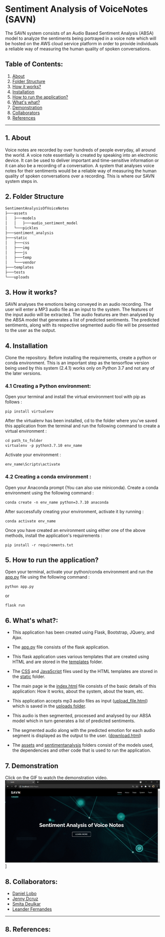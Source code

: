 # **Sentiment Analysis of VoiceNotes (SAVN)**
The SAVN system consists of an Audio Based Sentiment Analysis (ABSA) model to analyze the sentiments being portrayed in a voice note which will be hosted on the AWS cloud service platform in order to provide individuals a reliable way of measuring the human quality of spoken conversations.

## **Table of Contents:**
1. <a href="#About">About</a>
2. <a href="#FS">Folder Structure</a>
3. <a href="#HIW">How it works?</a>
4. <a href="#Inst">Installation</a>
5. <a href="#AppRun">How to run the application?</a>
6. <a href="#WW">What's what?</a>
7. <a href="#Demo">Demonstration</a>
8. <a href="#Collab">Collaborators</a>
9. <a href="#References">References</a>

---

## <a name="About">**1. About**</a>
Voice notes are recorded by over hundreds of people everyday, all around the world. A voice note essentially is created by speaking into an electronic device. It can be used to deliver important and time-sensitive information or it can also be a recording of a conversation.  A system that analyses voice notes for their sentiments would be a reliable way of measuring the human quality of spoken conversations over a recording. This is where our SAVN system steps in.

## <a name="FS">**2. Folder Structure**</a>
```
SentimentAnalysisOfVoiceNotes
├───assets
│   ├───models
│   │   ├───audio_sentiment_model
│   └───pickles
├───sentiment_analysis
├───static
│   ├───css
│   ├───img
│   ├───js
│   ├───temp
│   └───vendor
├───templates
├───tests
└───uploads
```

## <a name="HIW">**3. How it works?**</a>
SAVN analyses the emotions being conveyed in an audio recording. The user will enter a MP3 audio file as an input to the system. The features of the input audio will be extracted. The audio features are then analysed by the ABSA model that generates a list of predicted sentiments. The predicted sentiments, along with its respective segmented audio file will be presented to the user as the output.

## <a name="Inst">**4. Installation**</a>

Clone the repository. Before installing the requirements, create a python or conda environment. This is an important step as the tensorflow version being used by this system (2.4.1) works only on Python 3.7 and not any of the later versions.

### **4.1 Creating a Python environment:**

Open your terminal and install the virtual environment tool with pip as follows :
```
pip install virtualenv
```
After the virtualenv has been installed, cd to the folder where you've saved this application from the terminal and run the following command to create a virtual environment :

```
cd path_to_folder
virtualenv -p python3.7.10 env_name
```

Activate your environment : 
```
env_name\Scripts\activate
```

### **4.2 Creating a conda environment :**

Open your Anaconda prompt (You can also use miniconda). Create a conda environment using the following command :
```
conda create -n env_name python=3.7.10 anaconda
```

After successfully creating your environment, activate it by running :
```
conda activate env_name
```


Once you have created an environment using either one of the above methods, install the application's requirements :
```
pip install -r requirements.txt
```

## <a name="AppRun">**5. How to run the application?**</a>
Open your terminal, activate your python/conda environment and run the [app.py](https://github.com/jendcruz22/SentimentAnalysisOfVoiceNotes/blob/main/app.py) file using the following command :
```
python app.py
```
or
```
flask run
```

## <a name="WW">**6. What's what?:**</a>
* This application has been created using Flask, Bootstrap, JQuery, and Ajax. 

* The [app.py](https://github.com/jendcruz22/SentimentAnalysisOfVoiceNotes/blob/main/app.py) file consists of the flask application. 

* This flask application uses various templates that are created using HTML and are stored in the [templates](https://github.com/jendcruz22/SentimentAnalysisOfVoiceNotes/tree/main/templates) folder.

* The [CSS](https://github.com/jendcruz22/SentimentAnalysisOfVoiceNotes/tree/main/static/css) and [JavaScript](https://github.com/jendcruz22/SentimentAnalysisOfVoiceNotes/tree/main/static/js) files used by the HTML templates are stored in the [static](https://github.com/jendcruz22/SentimentAnalysisOfVoiceNotes/tree/main/static) folder.

* The main page ie the [index.html](https://github.com/jendcruz22/DeepAudiobookTunerApp/blob/master/templates/index.html) file consists of the basic details of this application: How it works, about the system, about the team, etc.

* This application accepts mp3 audio files as input ([upload_file.html](https://github.com/jendcruz22/SentimentAnalysisOfVoiceNotes/blob/main/templates/sentimentanalysis.html)) which is saved in the [uploads folder](https://github.com/jendcruz22/SentimentAnalysisOfVoiceNotes/tree/main/uploads).  
* This audio is then segmented, processed and analysed by our ABSA model which in turn generates a list of predicted sentiments. 
* The segmented audio along with the predicted emotion for each audio segment is displayed as the output to the user. ([download.html](https://github.com/jendcruz22/SentimentAnalysisOfVoiceNotes/blob/main/templates/download.html))
* The [assets](https://github.com/jendcruz22/SentimentAnalysisOfVoiceNotes/tree/main/assets) and [sentimentanalysis](https://github.com/jendcruz22/SentimentAnalysisOfVoiceNotes/tree/main/sentiment_analysis) folders consist of the models used, the dependencies and other code that is used to run the application. 

## <a name="Demo">**7. Demonstration**</a>
Click on the GIF to watch the demonstration video.
![SAVN System's Demonstration](static/img/SAVN_GIF.gif)]

## <a name="Collab">**8. Collaborators:**</a>
*   [Daniel Lobo](https://github.com/danlobo1999)
*   [Jenny Dcruz](https://github.com/jendcruz22)
*   [Smita Deulkar](https://github.com/smita3199)
*   [Leander Fernandes](https://github.com/fernandeslder)
                
---


## <a name="References">**8. References:**</a>
